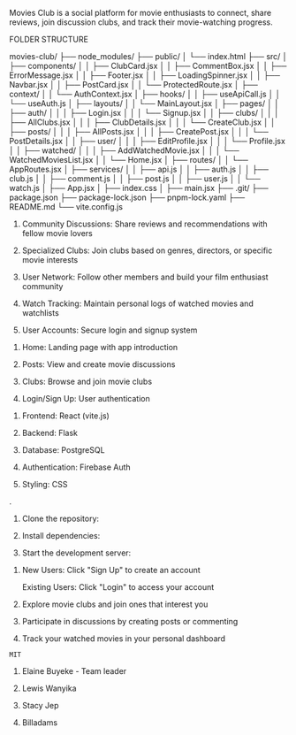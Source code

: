 <!-- Movies Club - README -->


<!-- Overview -->
Movies Club is a social platform for movie enthusiasts to connect, share reviews, join discussion clubs, and track their movie-watching progress.

FOLDER STRUCTURE

movies-club/
├── node_modules/
├── public/
│   └── index.html
├── src/
│   ├── components/
│   │   ├── ClubCard.jsx
│   │   ├── CommentBox.jsx
│   │   ├── ErrorMessage.jsx
│   │   ├── Footer.jsx
│   │   ├── LoadingSpinner.jsx
│   │   ├── Navbar.jsx
│   │   ├── PostCard.jsx
│   │   └── ProtectedRoute.jsx
│   ├── context/
│   │   └── AuthContext.jsx
│   ├── hooks/
│   │   ├── useApiCall.js
│   │   └── useAuth.js
│   ├── layouts/
│   │   └── MainLayout.jsx
│   ├── pages/
│   │   ├── auth/
│   │   │   ├── Login.jsx
│   │   │   └── Signup.jsx
│   │   ├── clubs/
│   │   │   ├── AllClubs.jsx
│   │   │   ├── ClubDetails.jsx
│   │   │   └── CreateClub.jsx
│   │   ├── posts/
│   │   │   ├── AllPosts.jsx
│   │   │   ├── CreatePost.jsx
│   │   │   └── PostDetails.jsx
│   │   ├── user/
│   │   │   ├── EditProfile.jsx
│   │   │   └── Profile.jsx
│   │   ├── watched/
│   │   │   ├── AddWatchedMovie.jsx
│   │   │   └── WatchedMoviesList.jsx
│   │   └── Home.jsx
│   ├── routes/
│   │   └── AppRoutes.jsx
│   ├── services/
│   │   ├── api.js
│   │   ├── auth.js
│   │   ├── club.js
│   │   ├── comment.js
│   │   ├── post.js
│   │   ├── user.js
│   │   └── watch.js
│   ├── App.jsx
│   ├── index.css
│   ├── main.jsx
├── .git/
├── package.json
├── package-lock.json
├── pnpm-lock.yaml
├── README.md
└── vite.config.js

<!-- Key Features -->
1. Community Discussions: Share reviews and recommendations with fellow movie lovers

2. Specialized Clubs: Join clubs based on genres, directors, or specific movie interests

3. User Network: Follow other members and build your film enthusiast community

4. Watch Tracking: Maintain personal logs of watched movies and watchlists

5. User Accounts: Secure login and signup system

<!-- Navigation -->
1. Home: Landing page with app introduction

2. Posts: View and create movie discussions

3. Clubs: Browse and join movie clubs

4. Login/Sign Up: User authentication

<!-- Technologies Used -->
1. Frontend: React (vite.js)

2. Backend: Flask

3. Database: PostgreSQL

4. Authentication: Firebase Auth

5. Styling: CSS

<!-- Installation -->
.
1. Clone the repository:

      <!-- git clone [repository-url] -->

2. Install dependencies:

     <!-- npm install -->

3. Start the development server:

     <!-- npm start -->


<!-- USAGE -->

1. New Users: Click "Sign Up" to create an account

   Existing Users: Click "Login" to access your account

2. Explore movie clubs and join ones that interest you

3. Participate in discussions by creating posts or commenting

4. Track your watched movies in your personal dashboard

<!-- LICENSE -->

    MIT

<!-- CONTRIBUTORS -->

1. Elaine Buyeke - Team leader

2. Lewis Wanyika

3. Stacy Jep
 
4. Billadams
